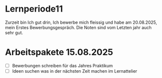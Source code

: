 # Lernperiode11

Zurzeit bin Ich gut drin, Ich bewerbe mich fleissig und habe am 20.08.2025, mein Erstes Bewerbungsgespräch. Die Noten sind vom Letzten jahr auch sehr gut. 


# Arbeitspakete 15.08.2025
- [ ] Bewerbungen schreiben für das Jahres Praktikum
- [ ] Ideen suchen was in der nächsten Zeit machen im Lernattelier
